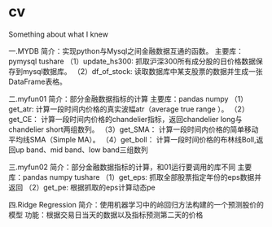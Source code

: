 # cv
Something about what I knew


一.MYDB
	简介：实现python与Mysql之间金融数据互通的函数。
	主要库：pymysql tushare
	（1）update_hs300:
			抓取沪深300所有成分股的日价格数据保存到mysql数据库。
	（2）df_of_stock:
			读取数据库中某支股票的数据并生成一张DataFrame表格。
	
二.myfun01
	简介：部分金融数据指标的计算
	主要库：pandas numpy
	（1）get_atr:
			计算一段时间内价格的真实波幅atr（average true range ）。
	（2）get_CE：
			计算一段时间内价格的chandelier指标，返回chandelier long与chandelier short两组数列。
	（3）get_SMA：
			计算一段时间内价格的简单移动平均线SMA（Simple MA）。
	（4）get_boll：
			计算一段时间价格的布林线Boll,返回up band、mid band、low band三组数列
			
三.myfun02
	简介：部分金融数据指标的计算，和01运行要调用的库不同
	主要库：pandas numpy tushare
	（1）get_eps:
			抓取全部股票指定年份的eps数据并返回
	（2）get_pe:
			根据抓取的eps计算动态pe
			
四.Ridge Regression
	简介：使用机器学习中的岭回归方法构建的一个预测股价的模型
	功能：根据交易日当天的数据以及指标预测第二天的价格